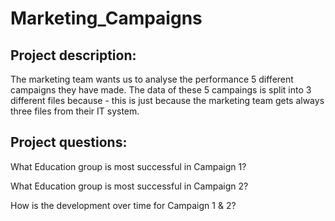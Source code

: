 # Marketing_Campaigns

## Project description:

The marketing team wants us to analyse the performance 5 different campaigns they have made. 
The data of these 5 campaings is split into 3 different files because - this is just because the marketing team gets always three files from their IT system. 



## Project questions:
What Education group is most successful in Campaign 1?

What Education group is most successful in Campaign 2?

How is the development over time for Campaign 1 & 2?
